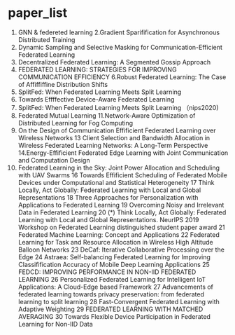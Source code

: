 # paper_list

1. GNN & federeted learning
2.Gradient Sparifification for Asynchronous Distributed Training
3. Dynamic Sampling and Selective Masking for Communication-Efficient Federated Learning
4. Decentralized Federated Learning: A Segmented Gossip Approach
5. FEDERATED LEARNING: STRATEGIES FOR IMPROVING COMMUNICATION EFFICIENCY
6.Robust Federated Learning: The Case of Affiffiffine Distribution Shifts
7. SplitFed: When Federated Learning Meets Split Learning
8. Towards Effffective Device-Aware Federated Learning
9. SplitFed: When Federated Learning Meets Split Learning （nips2020)
10. Federated Mutual Learning
11.Network-Aware Optimization of Distributed Learning for Fog Computing
12. On the Design of Communication Effificient Federated Learning over Wireless Networks
13 Client Selection and Bandwidth Allocation in Wireless Federated Learning Networks: A
Long-Term Perspective
14.Energy-Effificient Federated Edge Learning with Joint Communication and Computation Design
15. Federated Learning in the Sky: Joint Power Allocation and Scheduling with UAV Swarms
16 Towards Effificient Scheduling of Federated Mobile Devices under Computational and Statistical Heterogeneity
17 Think Locally, Act Globally: Federated Learning with Local and Global Representations
18 Three Approaches for Personalization with Applications to Federated
Learning
19 Overcoming Noisy and Irrelevant Data in Federated Learning
20 (*) Think Locally, Act Globally: Federated Learning with Local and Global Representations. NeurIPS 2019 Workshop on Federated Learning distinguished student paper award
21 Federated Machine Learning: Concept and Applications
22 Federated Learning for Task and Resource Allocation in Wireless High Altitude Balloon Networks
23 DeCaf: Iterative Collaborative Processing over the Edge
24 Astraea: Self-balancing Federated Learning for Improving Classifification Accuracy of Mobile Deep Learning Applications
25 FEDCD: IMPROVING PERFORMANCE IN NON-IID FEDERATED LEARNING
26 Personalized Federated Learning for Intelligent IoT Applications: A Cloud-Edge based Framework
27 Advancements of federated learning towards privacy preservation: from federated learning to split learning
28 Fast-Convergent Federated Learning with Adaptive Weighting
29 FEDERATED LEARNING WITH MATCHED AVERAGING
30 Towards Flexible Device Participation in Federated Learning for Non-IID Data
